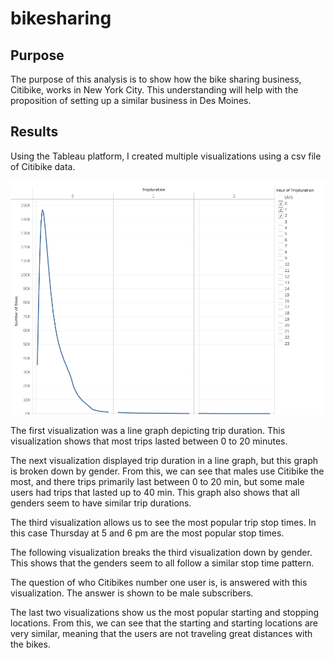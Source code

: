 # bikesharing

## Purpose 

The purpose of this analysis is to show how the bike sharing business, Citibike, works in New York City. This understanding will help with the proposition of setting up a similar business in Des Moines.  
  
## Results 
  
Using the Tableau platform, I created multiple visualizations using a csv file of Citibike data.  

![](https://github.com/TannerOrmanoski/bikesharing/blob/main/Screen%20Shot%202022-06-08%20at%204.26.48%20PM.png)

The first visualization was a line graph depicting trip duration. This visualization shows that most trips lasted between 0 to 20 minutes.  
  
The next visualization displayed trip duration in a line graph, but this graph is broken down by gender. From this, we can see that males use Citibike the most, and there trips primarily last between 0 to 20 min, but some male users had trips that lasted up to 40 min. This graph also shows that all genders seem to have similar trip durations. 
  
The third visualization allows us to see the most popular trip stop times. In this case Thursday at 5 and 6 pm are the most popular stop times. 
  
The following visualization breaks the third visualization down by gender. This shows that the genders seem to all follow a similar stop time pattern. 
  
The question of who Citibikes number one user is, is answered with this visualization. The answer is shown to be male subscribers.  
  
The last two visualizations show us the most popular starting and stopping locations. From this, we can see that the starting and starting locations are very similar, meaning that the users are not traveling great distances with the bikes. 
